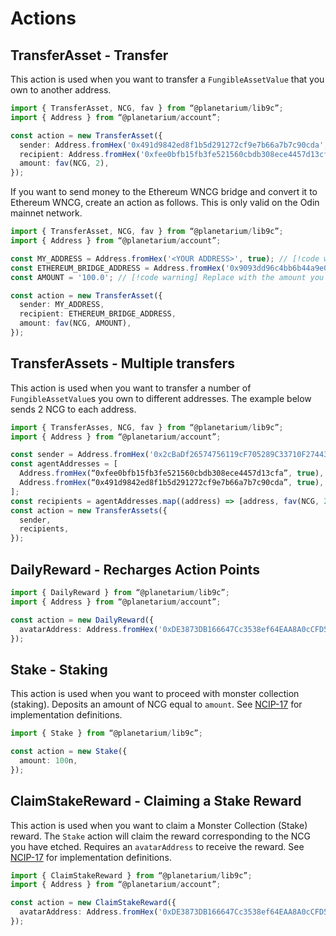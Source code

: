 # Actions

## TransferAsset - Transfer

This action is used when you want to transfer a `FungibleAssetValue` that you own to another address.

```typescript
import { TransferAsset, NCG, fav } from “@planetarium/lib9c”;
import { Address } from “@planetarium/account”;

const action = new TransferAsset({
  sender: Address.fromHex('0x491d9842ed8f1b5d291272cf9e7b66a7b7c90cda', true),
  recipient: Address.fromHex('0xfee0bfb15fb3fe521560cbdb308ece4457d13cfa', true),
  amount: fav(NCG, 2),
});
```

If you want to send money to the Ethereum WNCG bridge and convert it to Ethereum WNCG, create an action as follows. This is only valid on the Odin mainnet network.

```typescript
import { TransferAsset, NCG, fav } from “@planetarium/lib9c”;
import { Address } from “@planetarium/account”;

const MY_ADDRESS = Address.fromHex('<YOUR ADDRESS>', true); // [!code warning] Replace with your address.
const ETHEREUM_BRIDGE_ADDRESS = Address.fromHex('0x9093dd96c4bb6b44a9e0a522e2de49641f146223', true);
const AMOUNT = '100.0'; // [!code warning] Replace with the amount you want to bridge.

const action = new TransferAsset({
  sender: MY_ADDRESS,
  recipient: ETHEREUM_BRIDGE_ADDRESS,
  amount: fav(NCG, AMOUNT),
});
```

## TransferAssets - Multiple transfers

This action is used when you want to transfer a number of `FungibleAssetValue`s you own to different addresses. The example below sends 2 NCG to each address.

```typescript
import { TransferAsses, NCG, fav } from “@planetarium/lib9c”;
import { Address } from “@planetarium/account”;

const sender = Address.fromHex('0x2cBaDf26574756119cF705289C33710F27443767');
const agentAddresses = [
  Address.fromHex(“0xfee0bfb15fb3fe521560cbdb308ece4457d13cfa”, true),
  Address.fromHex(“0x491d9842ed8f1b5d291272cf9e7b66a7b7c90cda”, true),
];
const recipients = agentAddresses.map((address) => [address, fav(NCG, 2)]);
const action = new TransferAssets({
  sender,
  recipients,
});
```

## DailyReward - Recharges Action Points

```typescript
import { DailyReward } from “@planetarium/lib9c”;
import { Address } from “@planetarium/account”;

const action = new DailyReward({
  avatarAddress: Address.fromHex('0xDE3873DB166647Cc3538ef64EAA8A0cCFD51B9fE'),
});
```

## Stake - Staking

This action is used when you want to proceed with monster collection (staking). Deposits an amount of NCG equal to `amount`. See [NCIP-17] for implementation definitions.

```typescript
import { Stake } from “@planetarium/lib9c”;

const action = new Stake({
  amount: 100n,
});
```

## ClaimStakeReward - Claiming a Stake Reward

This action is used when you want to claim a Monster Collection (Stake) reward. The `Stake` action will claim the reward corresponding to the NCG you have etched. Requires an `avatarAddress` to receive the reward. See [NCIP-17] for implementation definitions.

```typescript
import { ClaimStakeReward } from “@planetarium/lib9c”;
import { Address } from “@planetarium/account”;

const action = new ClaimStakeReward({
  avatarAddress: Address.fromHex('0xDE3873DB166647Cc3538ef64EAA8A0cCFD51B9fE'),
});
```

[NCIP-17]: https://github.com/planetarium/NCIPs/blob/main/NCIP/ncip-17.md
